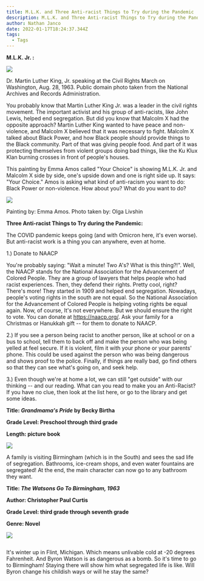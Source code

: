 ```yaml
---
title: M.L.K. and Three Anti-racist Things to Try during the Pandemic
description: M.L.K. and Three Anti-racist Things to Try during the Pandemic
author: Nathan Janco
date: 2022-01-17T18:24:37.344Z
tags:
  - Tags
---
```

**M.L.K. Jr. :**

![](/static/img/martin_luther_king-_jr._speaking_at_the_civil_rights_marc.jpg)

Dr. Martin Luther King, Jr. speaking at the Civil Rights March on Washington, Aug. 28, 1963. Public domain photo taken from the National Archives and Records Administration.

You probably know that Martin Luther King Jr. was a leader in the civil rights movement. The important activist and his group of anti-racists, like John Lewis, helped end segregation. But did you know that Malcolm X had the opposite approach? Martin Luther King wanted to have peace and non-violence, and Malcolm X believed that it was necessary to fight. Malcolm X talked about Black Power, and how Black people should provide things to the Black community. Part of that was giving people food. And part of it was protecting themselves from violent groups doing bad things, like the Ku Klux Klan burning crosses in front of people's houses. 

This painting by Emma Amos called "Your Choice" is showing M.L.K. Jr. and Malcolm X side by side, one's upside down and one is right side up. It says: "Your Choice." Amos is asking what kind of anti-racism you want to do: Black Power or non-violence. How about you? What do you want to do?

![](/static/img/emma.jpg)

Painting by: Emma Amos. Photo taken by: Olga Livshin 

**Three Anti-racist Things to Try during the Pandemic:**

The COVID pandemic keeps going (and with Omicron here, it's even worse). But anti-racist work is a thing you can anywhere, even at home. 

1.) Donate to NAACP

You're probably saying: "Wait a minute! Two A's? What is this thing?!". Well, the NAACP stands for the National Association for the Advancement of Colored People. They are a group of lawyers that helps people who had racist experiences. Then, they defend their rights. Pretty cool, right? There's more! They started in 1909 and helped end segregation. Nowadays, people's voting rights in the south are not equal. So the National Association for the Advancement of Colored People is helping voting rights be equal again. Now, of course, It's not everywhere. But we should ensure the right to vote. You can donate at https://naacp.org/. Ask your family for a Christmas or Hanukkah gift -- for them to donate to NAACP.

2.) If you see a person being racist to another person, like at school or on a bus to school, tell them to back off and make the person who was being yelled at feel secure. If it is violent, film it with your phone or your parents' phone. This could be used against the person who was being dangerous and shows proof to the police. Finally, if things are really bad, go find others so that they can see what's going on, and seek help. 

3.) Even though we're at home a lot, we can still "get outside" with our thinking -- and our reading. What can you read to make you an Anti-Racist? If you have no clue, then look at the list here, or go to the library and get some ideas.

**Title: *Grandmama's Pride* by Becky Birtha**

**Grade Level: Preschool through third grade**

**Length: picture book**

![](/static/img/grandmamas-pride.jpeg)

A family is visiting Birmingham (which is in the South) and sees the sad life of segregation. Bathrooms, ice-cream shops, and even water fountains are segregated! At the end, the main character can now go to any bathroom they want.

**Title: *The Watsons Go To Birmingham, 1963***

**Author: Christopher Paul Curtis**

**Grade Level: third grade through seventh grade** 

**Genre: Novel**

![](/static/img/91rogxds8dl.jpeg)

![]()

It's winter up in Flint, Michigan. Which means unlivable cold at -20 degrees Fahrenheit. And Byron Watson is as dangerous as a bomb. So it's time to go to Birmingham! Staying there will show him what segregated life is like. Will Byron change his childish ways or will he stay the same?
